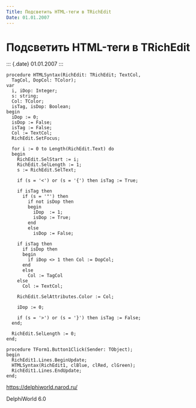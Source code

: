```yaml
---
Title: Подсветить HTML-теги в TRichEdit
Date: 01.01.2007
---
```



Подсветить HTML-теги в TRichEdit
================================

::: {.date}
01.01.2007
:::

    procedure HTMLSyntax(RichEdit: TRichEdit; TextCol,
      TagCol, DopCol: TColor); 
    var  
      i, iDop: Integer; 
      s: string; 
      Col: TColor; 
      isTag, isDop: Boolean; 
    begin 
      iDop := 0; 
      isDop := False; 
      isTag := False; 
      Col := TextCol; 
      RichEdit.SetFocus; 
     
      for i := 0 to Length(RichEdit.Text) do 
      begin 
        RichEdit.SelStart := i; 
        RichEdit.SelLength := 1; 
        s := RichEdit.SelText; 
     
        if (s = '<') or (s = '{') then isTag := True; 
     
        if isTag then 
          if (s = '"') then 
            if not isDop then 
            begin 
              iDop  := 1; 
              isDop := True; 
            end  
            else 
              isDop := False; 
     
        if isTag then 
          if isDop then 
          begin 
            if iDop <> 1 then Col := DopCol; 
          end  
          else 
            Col := TagCol 
        else 
          Col := TextCol; 
     
        RichEdit.SelAttributes.Color := Col; 
     
        iDop := 0; 
     
        if (s = '>') or (s = '}') then isTag := False; 
      end; 
     
      RichEdit.SelLength := 0; 
    end; 
     
    procedure TForm1.Button1Click(Sender: TObject); 
    begin 
      RichEdit1.Lines.BeginUpdate; 
      HTMLSyntax(RichEdit1, clBlue, clRed, clGreen); 
      RichEdit1.Lines.EndUpdate; 
    end;
     

<https://delphiworld.narod.ru/>

DelphiWorld 6.0
